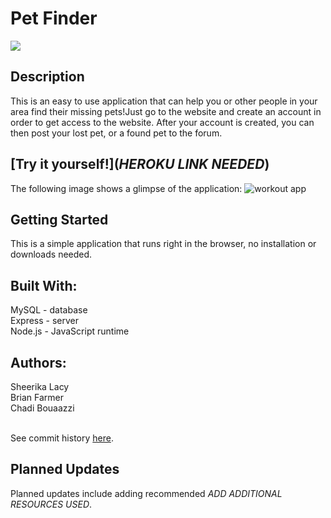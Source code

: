 # Pet Finder
<a href="https://github.com/skoob126/Pet-Finder/graphs/contributors">
  <img src="https://contributors-img.web.app/image?repo=skoob126/Pet-Finder" />
</a>

## Description

This is an easy to use application that can help you or other people in your area find their missing pets!Just go to the website and create an account in order to get access to the website. After your account is created, you can then post your lost pet, or a found pet to the forum. 


## [Try it yourself!](*HEROKU LINK NEEDED*)
The following image shows a glimpse of the application:
![workout app](assets/readmeimage.png)

## Getting Started
This is a simple application that runs right in the browser, no installation or downloads needed.

## Built With:
MySQL - database<br>
Express - server<br>
Node.js - JavaScript runtime

## Authors:
Sheerika Lacy <br>
Brian Farmer<br>
Chadi Bouaazzi<br>
<br>

See commit history [here](https://github.com/skoob126/Pet-Finder/graphs/contributors).
## Planned Updates
Planned updates include adding recommended *ADD ADDITIONAL RESOURCES USED*.